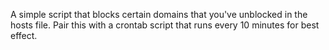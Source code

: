 A simple script that blocks certain domains that you've unblocked in the hosts file.  Pair this with a crontab script that runs every 10 minutes for best effect.
